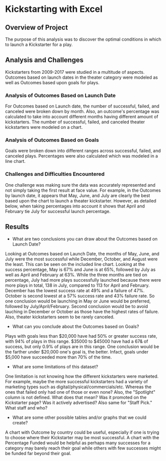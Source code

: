# Kickstarting with Excel

## Overview of Project

The purpose of this analysis was to discover the optimal conditions in which to launch a Kickstarter for a play. 

## Analysis and Challenges

Kickstarters from 2009-2017 were studied in a multitude of aspects. Outcomes based on launch dates in the theater category were modeled as well as Outcomes based upon goals for plays. 

### Analysis of Outcomes Based on Launch Date

For Outcomes based on Launch date, the number of successful, failed, and canceled were broken down by month. Also, an outcome's percentage was calculated to take into account different months having different amount of kickstarters. The number of successful, failed, and canceled theater kickstarters were modeled on a chart.

### Analysis of Outcomes Based on Goals

Goals were broken down into different ranges across successful, failed, and canceled plays. Percentages were also calculated which was modeled in a line chart.

### Challenges and Difficulties Encountered

One challenge was making sure the data was accurately represented and not simply taking the first result at face value. For example, in the Outcomes by launch date, it appears that May, June, and July are clearly the best based upon the chart to launch a theater kickstarter. However, as detailed below, when taking percentages into account it shows that April and February tie July for successful launch percentage.

## Results

- What are two conclusions you can draw about the Outcomes based on Launch Date?

Looking at Outcomes based on Launch Date, the months of May, June, and July were the most successful while December, October, and August were the least. This can be seen on the included line chart. Looking at the success percentage, May is 67% and June is at 65%, followed by July as well as April and February at 63%. While the three months are tied on percentage, July had more plays successfully launched because there were more plays in total, 138 in July, compared to 113 for April and February. December has the lowest success rate at 49% and a failure of 47%. October is second lowest at a 57% success rate and 43% failure rate. So one conclusion would be launching in May or June would be preferred, followed by July/April/February. Second conclusion would be to avoid lauching in December or October as those have the highest rates of failure. Also, theater kickstarters seem to be rarely canceled.

- What can you conclude about the Outcomes based on Goals?

Plays with goals less than $20,000 have had 50% or greater success rate, with 94% of plays in this range. $35000 to $45000 have had a 67& of success, but only 0.9% of plays are in this range. One conclusion would be the farther under $20,000 one's goal is, the better. Infact, goals under $5,000 have succeeded more than 70% of the time.

- What are some limitations of this dataset?

One limitation is not knowing how the different kickstarters were marketed. For example, maybe the more successful kickstarters had a variety of marketing types such as digital/physical/commercials/etc. Whereas the ones that failed only had one of those or even none? Also, the "Spotlight" column is not defined. What does that mean? Was it promoted on the Kickstarter page? Was it actively advertised? Also same for "Staff Pick." What staff and who?

- What are some other possible tables and/or graphs that we could create?

A chart with Outcome by country could be useful, especially if one is trying to choose where their Kickstarter may be most successful. A chart with the Percentage Funded would be helpful as perhaps many successes for a category may barely reach their goal while others with few successes might be funded far beyond their goal.